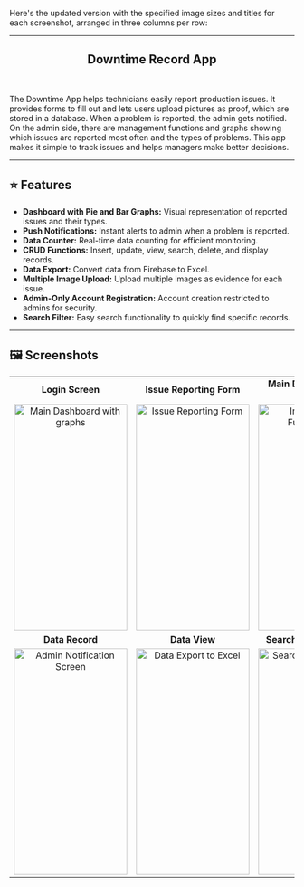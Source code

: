Here's the updated version with the specified image sizes and titles for each screenshot, arranged in three columns per row:

---

<div align="center">
  <h2>Downtime Record App</h2>
</div>

<br>

The Downtime App helps technicians easily report production issues. It provides forms to fill out and lets users upload pictures as proof, which are stored in a database. When a problem is reported, the admin gets notified. On the admin side, there are management functions and graphs showing which issues are reported most often and the types of problems. This app makes it simple to track issues and helps managers make better decisions.

<hr/>

## :star: Features <a id="features"></a>

- **Dashboard with Pie and Bar Graphs:** Visual representation of reported issues and their types.
- **Push Notifications:** Instant alerts to admin when a problem is reported.
- **Data Counter:** Real-time data counting for efficient monitoring.
- **CRUD Functions:** Insert, update, view, search, delete, and display records.
- **Data Export:** Convert data from Firebase to Excel.
- **Multiple Image Upload:** Upload multiple images as evidence for each issue.
- **Admin-Only Account Registration:** Account creation restricted to admins for security.
- **Search Filter:** Easy search functionality to quickly find specific records.

<hr/>

## :framed_picture: Screenshots <a id="screenshots"></a>

<div align="center">

  <table>
    <tr>
      <td align="center"><b>Login Screen</b></td>
      <td align="center"><b>Issue Reporting Form</b></td>
      <td align="center"><b>Main Dashboard with Graphs</b></td>
    </tr>
    <tr>
      <td align="center"><img src="https://github.com/aevilnike/Down-Time-Record-Apps/assets/171907883/ae7935ed-bac5-487c-ac80-536af43f908e" alt="Main Dashboard with graphs" width="200" height="400"></td>
      <td align="center"><img src="https://github.com/aevilnike/Down-Time-Record-Apps/assets/171907883/bc7792a1-35d2-47f8-8312-d3c406d63d0e" alt="Issue Reporting Form" width="200" height="400"></td>
      <td align="center"><img src="https://github.com/aevilnike/Down-Time-Record-Apps/assets/171907883/3884163f-ee66-4e47-98ba-41e3c1628066" alt="Image Upload Functionality" width="200" height="400"></td>
    </tr>
    <tr>
      <td align="center"><b>Data Record</b></td>
      <td align="center"><b>Data View</b></td>
      <td align="center"><b>Search Filter in Action</b></td>
    </tr>
    <tr>
      <td align="center"><img src="https://github.com/aevilnike/Down-Time-Record-Apps/assets/171907883/313d8ca7-e61e-47ff-9646-9cfcc9e106ef" alt="Admin Notification Screen" width="200" height="400"></td>
      <td align="center"><img src="https://github.com/aevilnike/Down-Time-Record-Apps/assets/171907883/222465ed-6895-4a77-a10a-6bb442fd5b97" alt="Data Export to Excel" width="200" height="400"></td>
      <td align="center"><img src="https://github.com/aevilnike/Down-Time-Record-Apps/assets/171907883/15cfd0f2-2503-4d72-a66b-05209c90309f" alt="Search Filter in Action" width="200" height="400"></td>
    </tr>
  </table>
</div>
